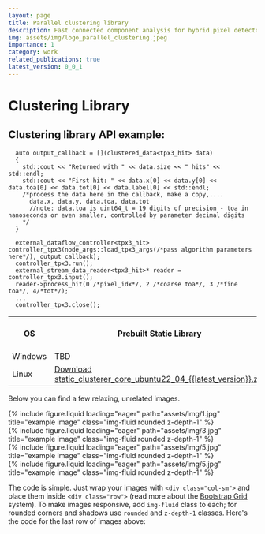 ```yaml
---
layout: page
title: Parallel clustering library
description: Fast connected component analysis for hybrid pixel detectors
img: assets/img/logo_parallel_clustering.jpeg
importance: 1
category: work
related_publications: true
latest_version: 0_0_1
---
```

# Clustering Library

## Clustering library API example:
```
  auto output_callback = [](clustered_data<tpx3_hit> data)
  {
    std::cout << "Returned with " << data.size << " hits" << std::endl;
    std::cout << "First hit: " << data.x[0] << data.y[0] << data.toa[0] << data.tot[0] << data.label[0] << std::endl;
    /*process the data here in the callback, make a copy,....
      data.x, data.y, data.toa, data.tot
      //note: data.toa is uint64_t = 19 digits of precision - toa in nanoseconds or even smaller, controlled by parameter decimal digits 
    */
  }

  external_dataflow_controller<tpx3_hit> controller_tpx3(node_args::load_tpx3_args(/*pass algorithm parameters here*/), output_callback);  
  controller_tpx3.run();
  external_stream_data_reader<tpx3_hit>* reader = controller_tpx3.input();
  reader->process_hit(0 /*pixel_idx*/, 2 /*coarse toa*/, 3 /*fine toa*/, 4/*tot*/);
  ...
  controller_tpx3.close();

```
<table>
  <tr>
    <th>OS</th>
    <th>Prebuilt Static Library</th>
    <th>Prebuilt Dynamic Library</th>
  </tr>
  <tr>
    <td>Windows</td>
    <td>TBD</td>
    <td>TBD</td>
  </tr>
  <tr>
    <td>Linux</td>
    <td><a href="/assets/clusterer_core/static_lib.zip" download="static_clusterer_core_ubuntu2204.zip">Download static_clusterer_core_ubuntu22_04_{{latest_version}}.zip</a></td>
    <td>TBD</td>
  </tr>
</table>

Below you can find a few relaxing, unrelated images.
<div class="row">
    <div class="col-sm mt-3 mt-md-0">
        {% include figure.liquid loading="eager" path="assets/img/1.jpg" title="example image" class="img-fluid rounded z-depth-1" %}
    </div>
    <div class="col-sm mt-3 mt-md-0">
        {% include figure.liquid loading="eager" path="assets/img/3.jpg" title="example image" class="img-fluid rounded z-depth-1" %}
    </div>
    <div class="col-sm mt-3 mt-md-0">
        {% include figure.liquid loading="eager" path="assets/img/5.jpg" title="example image" class="img-fluid rounded z-depth-1" %}
    </div>
</div>

<div class="row">
    <div class="col-sm mt-3 mt-md-0">
        {% include figure.liquid loading="eager" path="assets/img/5.jpg" title="example image" class="img-fluid rounded z-depth-1" %}
    </div>
</div>

The code is simple.
Just wrap your images with `<div class="col-sm">` and place them inside `<div class="row">` (read more about the <a href="https://getbootstrap.com/docs/4.4/layout/grid/">Bootstrap Grid</a> system).
To make images responsive, add `img-fluid` class to each; for rounded corners and shadows use `rounded` and `z-depth-1` classes.
Here's the code for the last row of images above: